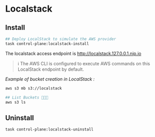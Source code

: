 # Localstack

## Install

```bash
## Deploy LocalStack to simulate the AWS provider
task control-plane:localstack-install
```

The localstack access endpoint is http://localstack.127.0.0.1.nip.io

> ℹ️ The AWS CLI is configured to execute AWS commands on this LocalStack endpoint by default.

*Example of bucket creation in LocalStack :*

```bash
aws s3 mb s3://localstack

## List Buckets 🎉🎉🎉
aws s3 ls
```

## Uninstall

```bash
task control-plane:localstack-uninstall
```
